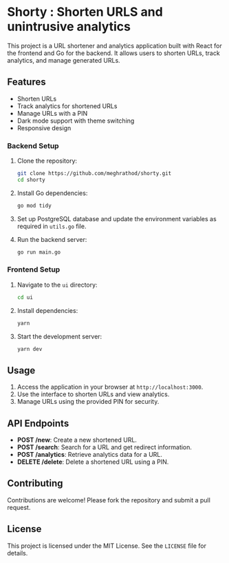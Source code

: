 # Shorty : Shorten URLS and unintrusive analytics

This project is a URL shortener and analytics application built with React for the frontend and Go for the backend. It allows users to shorten URLs, track analytics, and manage generated URLs.

## Features

- Shorten URLs
- Track analytics for shortened URLs
- Manage URLs with a PIN
- Dark mode support with theme switching
- Responsive design

### Backend Setup

1. Clone the repository:

   ```bash
   git clone https://github.com/meghrathod/shorty.git
   cd shorty
   ```

2. Install Go dependencies:

   ```bash
   go mod tidy
   ```

3. Set up PostgreSQL database and update the environment variables as required in `utils.go` file.

4. Run the backend server:

   ```bash
   go run main.go
   ```

### Frontend Setup

1. Navigate to the `ui` directory:

   ```bash
   cd ui
   ```

2. Install dependencies:

   ```bash
   yarn
   ```

3. Start the development server:

   ```bash
   yarn dev
   ```


## Usage

1. Access the application in your browser at `http://localhost:3000`.
2. Use the interface to shorten URLs and view analytics.
3. Manage URLs using the provided PIN for security.

## API Endpoints

- **POST /new**: Create a new shortened URL.
- **POST /search**: Search for a URL and get redirect information.
- **POST /analytics**: Retrieve analytics data for a URL.
- **DELETE /delete**: Delete a shortened URL using a PIN.

## Contributing

Contributions are welcome! Please fork the repository and submit a pull request.

## License

This project is licensed under the MIT License. See the `LICENSE` file for details.